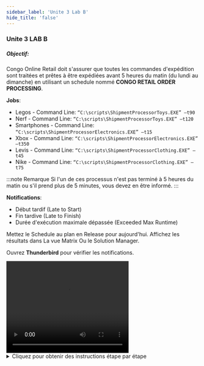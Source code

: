 ```yaml
---
sidebar_label: 'Unite 3 Lab B'
hide_title: 'false'
---
```


### Unite 3 LAB B

##### Objectif:

Congo Online Retail doit s'assurer que toutes les commandes d'expédition sont traitées et prêtes à être expédiées avant 5 heures du matin (du lundi au dimanche) en utilisant un schedule nommé **CONGO RETAIL ORDER PROCESSING**.   

**Jobs**:

*	Legos - Command Line: ```“C:\scripts\ShipmentProcessorToys.EXE” –t90```
*	Nerf - Command Line: ```“C:\scripts\ShipmentProcessorToys.EXE” –t120```
*	Smartphones - Command Line: ```“C:\scripts\ShipmentProcessorElectronics.EXE” –t15```
*	Xbox - Command Line: ```“C:\scripts\ShipmentProcessorElectronics.EXE” –t350```
*	Levis - Command Line: ```“C:\scripts\ShipmentProcessorClothing.EXE” –t45```
*	Nike - Command Line: ```“C:\scripts\ShipmentProcessorClothing.EXE” –t75```

:::note Remarque
Si l'un de ces processus n'est pas terminé à 5 heures du matin ou s'il prend plus de 5 minutes, vous devez en être informé.
:::



**Notifications**:

* Début tardif (Late to Start)
* Fin tardive (Late to Finish)
* Durée d'exécution maximale dépassée (Exceeded Max Runtime)

Mettez le Schedule au plan en Release pour aujourd'hui. Affichez les résultats dans La vue Matrix Ou le Solution Manager.

Ouvrez **Thunderbird** pour vérifier les notifications.

<div>
<video width="320" height="240" controls>
  <source src="videobasic/U3LabB.mp4" type="video/mp4"></source>
Your browser does not support the video tag.
</video>
</div>

<details>

<summary>Cliquez pour obtenir des instructions étape par étape</summary>

**Instructions de laboratoire**:

* **Informations sur le schedule**
    * Nommez le schedule **Congo Retail Order Processing**
    * Du lundi au dimanche
    * **Mise au Plan automatique** ```7``` jours à l'avance pour un 1 jour
    * **Suppression automatique** ```7``` Jours 

*	**Information sur le Job**

*  Legos
    * Command Line: 
     ```“C:\scripts\ShipmentProcessorToys.EXE” –t90```
    * Ecart temps de soumission: ```03:00```
    * Absolue indicateur retard Soumission: ```01:55 (4:55 am)```
    * Temps Max d’Exécution: ```5```
    * Ajouter de la documentation
    * Taguer le job en tant que  ```Toys```
* Nerf
    * Command Line: ```“C:\scripts\ShipmentProcessorToys.EXE” –t120```
    * Ecart temps de soumission: ```04:00```
    * Absolue indicateur retard Soumissiont: ```01:00 (5:00 am)```
    * Temps Max d’Exécution: ```5```
    * Ajouter de la documentation
    * Taguer le job en tant que  ```Toys```
* Smartphones
    * Command Line: ```“C:\scripts\ShipmentProcessorElectronics.EXE” –t15```
    * Ecart temps de soumission: ``04:30``
    * Absolue indicateur retard Soumission: ```00:30 (5:00 am)```
    * Temps Max d’Exécution: ```5```
    * Ajouter de la documentation 
    * Taguer le job en tant que  ```Electronics```
* Xbox
    * Command Line: ```“C:\scripts\ShipmentProcessorElectronics.EXE” –t350```
    * Ecart temps de soumission: ```02:30```
    * Absolue indicateur retard Soumission: ```02:30 (5:00 am)```
    * Temps Max d’Exécution: ```5```
    * AAjouter de la documentation 
    * Taguer le job en tant que ```Electronics```
* Levis
    * Command Line: ```“C:\scripts\ShipmentProcessorClothing.EXE” –t45```
    * Ecart temps de soumission: ```03:10```
    * Absolue indicateur retard Soumission: ```01:45 (4:55 am)```
    * Temps Max d’Exécution: ```5```
    * Ajouter de la documentation 
    * Taguer le job en tant que ```Clothing```
* Nike
    * Command Line: ```“C:\scripts\ShipmentProcessorClothing.EXE” –t75```
    * Ecart temps de soumission: ```03:45```
    * Absolue indicateur retard Soumission: ```01:15 (5:00 am)```
    * Temps Max d’Exécution: ```5```
    * Ajouter de la documentation
    * Taguer le job en tant que  ```Clothing```

*	**Notifications**
    *Configurez les notifications par e-mail dans Le Gestionnaire de Notification à l'aide des propriétés globales pour transmettre le nom du schedule et Du Job dans l'objet lorsque les conditions suivantes sont remplies :
        *	Retard de Soumission (Late to start)
        *	Retard de Fin (Late to Finish)
        *	Temps maximal dépassé (Excedeed Max RunTime)

* **Mise au Plan**
    * Mettre au plan le Schedule en Released pour aujourd'hui et vérifiez les résultats à l'aide de Solution Manager
    * Ouvrez Thunderbird et vérifiez votre boîte de réception

</details>
